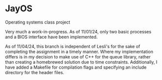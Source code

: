 # JayOS

Operating systems class project

Very much a work-in-progress. As of 11/01/24, only two basic processes and a BIOS interface
have been implemented.

As of 11/04/24, this branch is independent of Lesli's for the sake of completing the assignment in a timely manner.
Where my implementation differs is in my decision to make use of C++ for the queue library, rather than creating a homebrewed
solution due to time constraints. Additionally, I have added a Makefile for compilation flags and specifying an include directory
for the header files.
